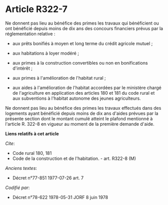 # Article R322-7

Ne donnent pas lieu au bénéfice des primes les travaux qui bénéficient ou ont bénéficié depuis moins de dix ans des concours
financiers prévus par la réglementation relative :

- aux prêts bonifiés à moyen et long terme du crédit agricole mutuel ;

- aux habitations à loyer modéré ;

- aux primes à la construction convertibles ou non en bonifications d'intérêt ;

- aux primes à l'amélioration de l'habitat rural ;

- aux aides à l'amélioration de l'habitat accordées par le ministère chargé de l'agriculture en application des articles 180
et 181 du code rural et aux subventions à l'habitat autonome des jeunes agriculteurs.

Ne donnent pas lieu au bénéfice des primes les travaux effectués dans des logements ayant bénéficié depuis moins de dix ans
d'aides prévues par la présente section dont le montant cumulé atteint le plafond mentionné à l'article R. 322-8 en vigueur
au moment de la première demande d'aide.

**Liens relatifs à cet article**

_Cite_:

  - Code rural 180, 181
  - Code de la construction et de l'habitation. - art. R322-8 (M)

_Anciens textes_:

  - Décret n°77-851 1977-07-26 art. 7

_Codifié par_:

  - Décret n°78-622 1978-05-31 JORF 8 juin 1978

